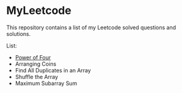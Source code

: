 # MyLeetcode
This repository contains a list of my Leetcode solved questions and solutions.

List:
- [Power of Four](https://leetcode.com/problems/power-of-four/)
- Arranging Coins
- Find All Duplicates in an Array
- Shuffle the Array
- Maximum Subarray Sum
